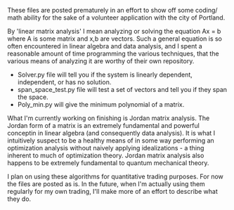 These files are posted prematurely in an effort to show off some coding/ math ability for the sake of a volunteer application with the city of Portland.

By 'linear matrix analysis' I mean analyzing or solving the equation Ax = b where A is some matrix and x,b are vectors. Such a general equation is so often encountered in linear algebra and data analysis, and I spent a reasonable amount of time programming the various techniques, that the various means of analyzing it are worthy of their own repository. 

- Solver.py file will tell you if the system is linearly dependent, independent, or has no solution.
- span_space_test.py file will test a set of vectors and tell you if they span the space. 
- Poly_min.py will give the minimum polynomial of a matrix.

What I'm currently working on finishing is Jordan matrix analysis. The Jordan form of a matrix is an extremely fundamental and powerful conceptin in linear algebra (and consequently data analysis). It is what I intuitively suspect to be a healthy means of in some way performing an optimization analysis without naively applying idealizations - a thing inherent to much of optimization theory. Jordan matrix analysis also happens to be extremely fundamental to quantum mechanical theory.

I plan on using these algorithms for quantitative trading purposes. For now the files are posted as is. In the future, when I'm actually using them regularly for my own trading, I'll make more of an effort to describe what they do.
